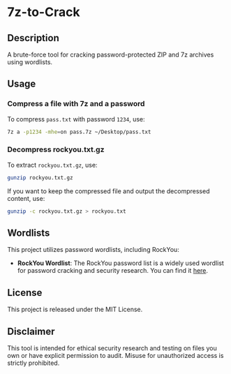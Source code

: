 # 7z-to-Crack

## Description
A brute-force tool for cracking password-protected ZIP and 7z archives using wordlists.

## Usage
### Compress a file with 7z and a password
To compress `pass.txt` with password `1234`, use:
```bash
7z a -p1234 -mhe=on pass.7z ~/Desktop/pass.txt
```

### Decompress rockyou.txt.gz
To extract `rockyou.txt.gz`, use:
```bash
gunzip rockyou.txt.gz
```
If you want to keep the compressed file and output the decompressed content, use:
```bash
gunzip -c rockyou.txt.gz > rockyou.txt
```

## Wordlists
This project utilizes password wordlists, including RockYou:

- **RockYou Wordlist**: The RockYou password list is a widely used wordlist for password cracking and security research. You can find it [here](https://github.com/praetorian-inc/Hob0Rules/blob/master/wordlists/rockyou.txt.gz).

## License
This project is released under the MIT License.

## Disclaimer
This tool is intended for ethical security research and testing on files you own or have explicit permission to audit. Misuse for unauthorized access is strictly prohibited.

